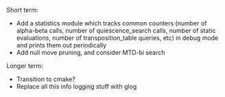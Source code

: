 
Short term:
- Add a statistics module which tracks common counters (number of alpha-beta calls, number of quiescence_search calls, number of static evaluations, number of transposition_table queries, etc) in debug mode and prints them out periodically
- Add null move pruning, and consider MTD-bi search


Longer term:
- Transition to cmake?
- Replace all this info logging stuff with glog
